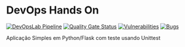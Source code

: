 # DevOps Hands On
[![DevOpsLab Pipeline](https://github.com/ditavares10/devopslab/actions/workflows/pipeline.yml/badge.svg)](https://github.com/ditavares10/devopslab/actions/workflows/pipeline.yml)
[![Quality Gate Status](https://sonarcloud.io/api/project_badges/measure?project=ditavares10_devopslab&metric=alert_status)](https://sonarcloud.io/summary/new_code?id=ditavares10_devopslab)
[![Vulnerabilities](https://sonarcloud.io/api/project_badges/measure?project=ditavares_devopslab&metric=vulnerabilities)](https://sonarcloud.io/summary/new_code?id=ditavares10_devopslab)
[![Bugs](https://sonarcloud.io/api/project_badges/measure?project=ditavares10_devopslab&metric=bugs)](https://sonarcloud.io/summary/new_code?id=ditavares10_devopslab)

Aplicação Simples em Python/Flask com teste usando Unittest
